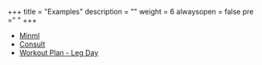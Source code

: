 +++
title = "Examples"
description = ""
weight = 6
alwaysopen = false
pre ="<i class='fa fa-paint-brush' ></i> "
+++

- [Minml](https://mszturc.github.io/obsidian-advanced-slides/examples/minml)
- [Consult](https://mszturc.github.io/obsidian-advanced-slides/examples/consult/#/)
- [Workout Plan - Leg Day](https://mszturc.github.io/obsidian-advanced-slides/examples/legday/)